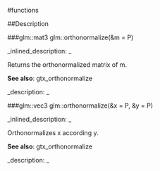 #functions


<!--
_visible: True_
_advanced: False_
-->

##Description






<!----------------------------------------------------------------------------->

###glm::mat3 glm::orthonormalize(&m = P)

<!--
_syntax: glm::orthonormalize(&m = P)_
_name: glm::orthonormalize_
_returns: glm::mat3_
_returns_description: _
_parameters: const glm::mat3 &m=P_
_version_started: 0.10.0_
_version_deprecated: _
_summary: _
_constant: False_
_static: False_
_visible: True_
_advanced: False_
-->

_inlined_description: _

Returns the orthonormalized matrix of m.


**See also**: gtx_orthonormalize





_description: _







<!----------------------------------------------------------------------------->

###glm::vec3 glm::orthonormalize(&x = P, &y = P)

<!--
_syntax: glm::orthonormalize(&x = P, &y = P)_
_name: glm::orthonormalize_
_returns: glm::vec3_
_returns_description: _
_parameters: const glm::vec3 &x=P, const glm::vec3 &y=P_
_version_started: 0.10.0_
_version_deprecated: _
_summary: _
_constant: False_
_static: False_
_visible: True_
_advanced: False_
-->

_inlined_description: _

Orthonormalizes x according y.


**See also**: gtx_orthonormalize





_description: _







<!----------------------------------------------------------------------------->

